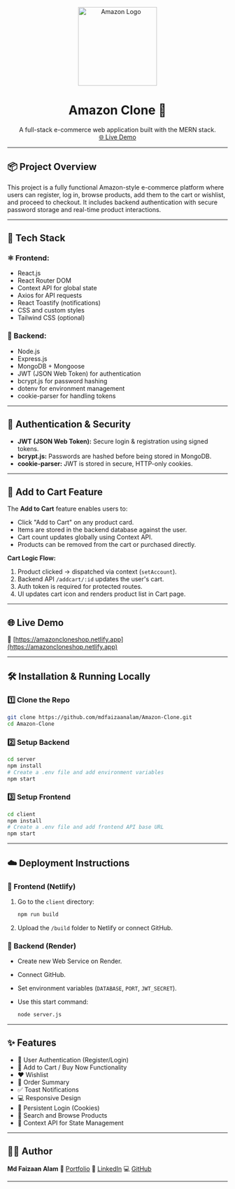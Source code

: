 <p align="center">
  <img src="https://upload.wikimedia.org/wikipedia/commons/a/a9/Amazon_logo.svg" alt="Amazon Logo" width="180"/>
</p>

<h1 align="center">Amazon Clone 🛒</h1>

<p align="center">
  A full-stack e-commerce web application built with the MERN stack.<br/>
  <a href="https://amazoncloneshop.netlify.app" target="_blank">🌐 Live Demo</a>
</p>

---

## 📦 Project Overview

This project is a fully functional Amazon-style e-commerce platform where users can register, log in, browse products, add them to the cart or wishlist, and proceed to checkout. It includes backend authentication with secure password storage and real-time product interactions.

---

## 🚀 Tech Stack

### ⚛️ Frontend:
- React.js
- React Router DOM
- Context API for global state
- Axios for API requests
- React Toastify (notifications)
- CSS and custom styles
- Tailwind CSS (optional)

### 🧠 Backend:
- Node.js
- Express.js
- MongoDB + Mongoose
- JWT (JSON Web Token) for authentication
- bcrypt.js for password hashing
- dotenv for environment management
- cookie-parser for handling tokens

---

## 🔐 Authentication & Security

- **JWT (JSON Web Token):** Secure login & registration using signed tokens.
- **bcrypt.js:** Passwords are hashed before being stored in MongoDB.
- **cookie-parser:** JWT is stored in secure, HTTP-only cookies.

---

## 🛒 Add to Cart Feature

The **Add to Cart** feature enables users to:
- Click "Add to Cart" on any product card.
- Items are stored in the backend database against the user.
- Cart count updates globally using Context API.
- Products can be removed from the cart or purchased directly.

**Cart Logic Flow:**
1. Product clicked → dispatched via context (`setAccount`).
2. Backend API `/addcart/:id` updates the user's cart.
3. Auth token is required for protected routes.
4. UI updates cart icon and renders product list in Cart page.

---

## 🌐 Live Demo

🔗 [https://amazoncloneshop.netlify.app](https://amazoncloneshop.netlify.app)

---


## 🛠️ Installation & Running Locally

### 1️⃣ Clone the Repo

```bash
git clone https://github.com/mdfaizaanalam/Amazon-Clone.git
cd Amazon-Clone
```

### 2️⃣ Setup Backend

```bash
cd server
npm install
# Create a .env file and add environment variables
npm start
```

### 3️⃣ Setup Frontend

```bash
cd client
npm install
# Create a .env file and add frontend API base URL
npm start
```

---

## ☁️ Deployment Instructions

### 🔹 Frontend (Netlify)

1. Go to the `client` directory:

   ```bash
   npm run build
   ```
2. Upload the `/build` folder to Netlify or connect GitHub.


### 🔹 Backend (Render)

* Create new Web Service on Render.
* Connect GitHub.
* Set environment variables (`DATABASE`, `PORT`, `JWT_SECRET`).
* Use this start command:

  ```bash
  node server.js
  ```

---

## ✨ Features

* 🔐 User Authentication (Register/Login)
* 🛒 Add to Cart / Buy Now Functionality
* ❤️ Wishlist
* 🧾 Order Summary
* ✅ Toast Notifications
* 💻 Responsive Design
* 🔄 Persistent Login (Cookies)
* 🔎 Search and Browse Products
* 🧠 Context API for State Management

---

## 👨‍💻 Author

**Md Faizaan Alam**
🔗 [Portfolio](https://mdfaizaanalam.github.io)
💼 [LinkedIn](https://www.linkedin.com/in/mdfaizaanalam)
💻 [GitHub](https://github.com/mdfaizaanalam)

---

